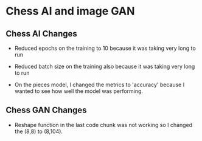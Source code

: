 # Chess AI and image GAN

## Chess AI Changes

* Reduced epochs on the training to 10 because it was taking very long to run

* Reduced batch size on the training also because it was taking very long to run

* On the pieces model, I changed the metrics to 'accuracy' because I wanted to see how well the model was performing.

## Chess GAN Changes

* Reshape function in the last code chunk was not working so I changed the (8,8) to (8,104).
